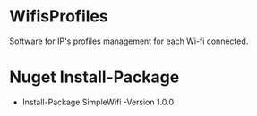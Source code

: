 # WifisProfiles
Software for IP's profiles management for each Wi-fi connected.


# Nuget Install-Package
- Install-Package SimpleWifi -Version 1.0.0
